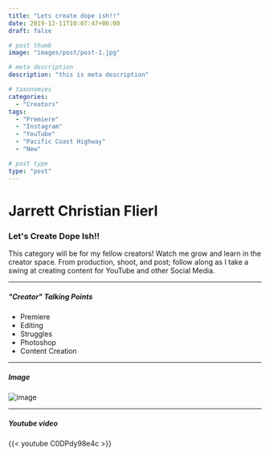 ```yaml
---
title: "Lets create dope ish!!"
date: 2019-12-11T10:07:47+06:00
draft: false

# post thumb
image: "images/post/post-1.jpg"

# meta description
description: "this is meta description"

# taxonomies
categories:
  - "Creators"
tags:
  - "Premiere"
  - "Instagram"
  - "YouTube"
  - "Pacific Coast Highway"
  - "New"

# post type
type: "post"
---
```


# Jarrett Christian Flierl
### Let's Create Dope Ish!!



This category will be for my fellow creators! Watch me grow and learn in the creator space. From production, shoot, and post; follow along as I take a swing at creating content for YouTube and other Social Media.

<hr>

##### "Creator" Talking Points

* Premiere
* Editing
* Struggles
* Photoshop
* Content Creation

<hr>


##### Image

![image](../../images/post/post-1.jpg)

<hr>

##### Youtube video

{{< youtube C0DPdy98e4c >}}
